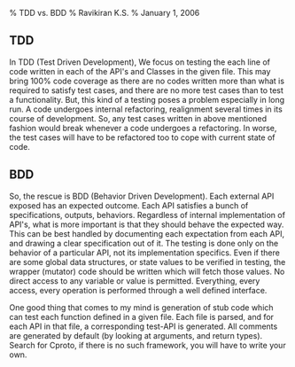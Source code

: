 % TDD vs. BDD
% Ravikiran K.S.
% January 1, 2006

## TDD

In TDD (Test Driven Development), We focus on testing the each line of code
written in each of the API's and Classes in the given file. This may bring 100%
code coverage as there are no codes written more than what is required to
satisfy test cases, and there are no more test cases than to test a
functionality. But, this kind of a testing poses a problem especially in long
run. A code undergoes internal refactoring, realignment several times in its
course of development. So, any test cases written in above mentioned fashion
would break whenever a code undergoes a refactoring. In worse, the test cases
will have to be refactored too to cope with current state of code.

## BDD

So, the rescue is BDD (Behavior Driven Development). Each external API exposed
has an expected outcome. Each API satisfies a bunch of specifications, outputs,
behaviors. Regardless of internal implementation of API's, what is more
important is that they should behave the expected way. This can be best handled
by documenting each expectation from each API, and drawing a clear
specification out of it. The testing is done only on the behavior of a
particular API, not its implementation specifics. Even if there are some global
data structures, or state values to be verified in testing, the wrapper
(mutator) code should be written which will fetch those values. No direct
access to any variable or value is permitted. Everything, every access, every
operation is performed through a well defined interface. 

One good thing that comes to my mind is generation of stub code which can test
each function defined in a given file. Each file is parsed, and for each API in
that file, a corresponding test-API is generated. All comments are generated by
default (by looking at arguments, and return types). Search for Cproto, if
there is no such framework, you will have to write your own. 
